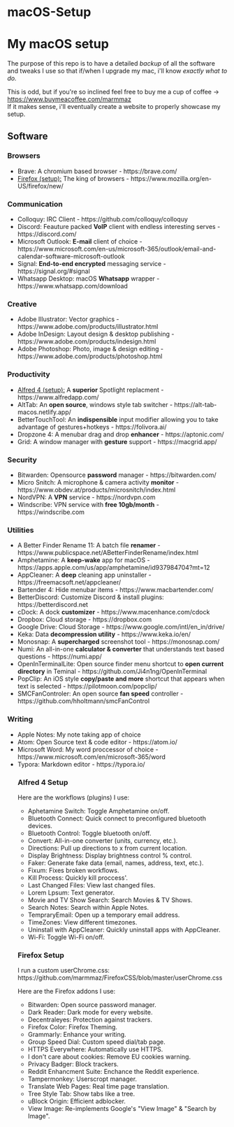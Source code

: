 # macOS-Setup

<h1>My macOS setup</h1>

The purpose of this repo is to have a detailed *backup* of all the software and tweaks I use so that if/when I upgrade my mac, i'll know *exactly what to do.*

This is odd, but if you're so inclined feel free to buy me a cup of coffee -> https://www.buymeacoffee.com/marmmaz <br>
If it makes sense, i'll eventually create a website to properly showcase my setup.

<h2>Software</h2>

<h3>Browsers</h3>
  <ul>
    <li>Brave: A chromium based browser - https://brave.com/</li>
    <li> <a href="#firefox-1">Firefox (setup):</a> The king of browsers - https://www.mozilla.org/en-US/firefox/new/</li>
  </ul>
  
<h3>Communication</h3>
<ul>
    <li>Colloquy: IRC Client - https://github.com/colloquy/colloquy</li>
    <li>Discord: Feauture packed <b>VoIP</b> client with endless interesting serves - https://discord.com/</li>
    <li>Microsoft Outlook: <b>E-mail</b> client of choice - https://www.microsoft.com/en-us/microsoft-365/outlook/email-and-calendar-software-microsoft-outlook</li>
    <li>Signal: <b>End-to-end encrypted</b> messaging service - https://signal.org/#signal</li>
    <li>Whatsapp Desktop: macOS <b>Whatsapp</b> wrapper - https://www.whatsapp.com/download</li>
</ul>

<h3>Creative</h3>
<ul>
   <li>Adobe Illustrator: Vector graphics - https://www.adobe.com/products/illustrator.html</li>
   <li>Adobe InDesign: Layout design & desktop publishing - https://www.adobe.com/products/indesign.html</li>
   <li>Adobe Photoshop: Photo, image & design editing - https://www.adobe.com/products/photoshop.html</li>
 </ul>
   
<h3>Productivity</h3>
  <ul>
    <li> <a href="#alfred-1">Alfred 4 (setup):</a> A <b>superior</b> Spotlight replacment - https://www.alfredapp.com/</li>
    <li>AltTab: An <b>open source</b>, windows style tab switcher - https://alt-tab-macos.netlify.app/</li>
    <li>BetterTouchTool: An <b>indispensible</b> input modifier allowing you to take advantage of gestures+hotkeys - https://folivora.ai/</li>
    <li>Dropzone 4: A menubar drag and drop <b>enhancer</b> - https://aptonic.com/</li>
    <li>Grid: A window manager with <b>gesture</b> support - https://macgrid.app/</li>
  </ul>
  
<h3>
<h3>Security</h3>
  <ul>
    <li>Bitwarden: Opensource <b>password</b> manager - https://bitwarden.com/</li>
    <li>Micro Snitch: A microphone & camera activity <b>monitor</b> - https://www.obdev.at/products/microsnitch/index.html</li>
    <li>NordVPN: A <b>VPN</b> service - https://nordvpn.com</li>
    <li>Windscribe: VPN service with <b>free 10gb/month</b> - https://windscribe.com</li>
  </ul>
  
  <h3>Utilities</h3>
  <ul>
    <li>A Better Finder Rename 11: A batch file <b>renamer</b> - https://www.publicspace.net/ABetterFinderRename/index.html</li>
    <li>Amphetamine: A <b>keep-wake</b> app for macOS - https://apps.apple.com/us/app/amphetamine/id937984704?mt=12</li>
    <li>AppCleaner: A <b>deep</b> cleaning app uninstaller - https://freemacsoft.net/appcleaner/</li>
    <li>Bartender 4: Hide menubar items - https://www.macbartender.com/</li>
    <li>BetterDiscord: Customize Discord & install plugins: https://betterdiscord.net</li>
    <li>cDock: A dock <b>customizer</b> - https://www.macenhance.com/cdock</li>
    <li>Dropbox: Cloud storage - https://dropbox.com
    <li>Google Drive: Cloud Storage - https://www.google.com/intl/en_in/drive/</li>
    <li>Keka: Data <b>decompression utility</b> - https://www.keka.io/en/</li>
    <li>Monosnap: A <b>supercharged</b> screenshot tool - https://monosnap.com/</li>
    <li>Numi: An all-in-one <b>calculator & converter</b> that understands text based questions - https://numi.app/</li>
    <li>OpenInTerminalLite: Open source finder menu shortcut to <b>open current directory</b> in Teminal - https://github.com/Ji4n1ng/OpenInTerminal</li>
    <li>PopClip: An iOS style <b>copy/paste and more</b> shortcut that appears when text is selected - https://pilotmoon.com/popclip/</li>
    <li>SMCFanControler: An open source <b>fan speed</b> controller - https://github.com/hholtmann/smcFanControl</li>
  </ul>
  
  <h3>Writing</h3>
  <ul>
  <li>Apple Notes: My note taking app of choice</li>
  <li>Atom: Open Source text & code editor - https://atom.io/</li>
  <li>Microsoft Word: My word proccessor of choice - https://www.microsoft.com/en/microsoft-365/word</li>
  <li>Typora: Markdown editor - https://typora.io/</li>
  
<h3 id="alfred-1">Alfred 4 Setup</h3>
<p>Here are the workflows (plugins) I use:</p>
<ul>
  <li>Aphetamine Switch: Toggle Amphetamine on/off.</li>
  <li>Bluetooth Connect: Quick connect to preconfigured bluetooth devices.</li>
  <li>Bluetooth Control: Toggle bluetooth on/off.</li>
  <li>Convert: All-in-one converter (units, currency, etc.).</li>
  <li>Directions: Pull up directions to x from current location.</li>
  <li>Display Brightness: Display brightness control % control.</li>
  <li>Faker: Generate fake data (email, names, address, text, etc.).</li>
  <li>Fixum: Fixes broken workflows.</li>
  <li>Kill Process: Quickly kill proccess'.</li>
  <li>Last Changed Files: View last changed files.</li>
  <li>Lorem Lpsum: Text generator.</li>
  <li>Movie and TV Show Search: Search Movies & TV Shows.</li>
  <li>Search Notes: Search within Apple Notes.</li>
  <li>TempraryEmail: Open up a temporary email address.</li>
  <li>TimeZones: View different timezones.</li>
  <li>Uninstall with AppCleaner: Quickly uninstall apps with AppCleaner.</li>
  <li>Wi-Fi: Toggle Wi-Fi on/off.</li>
 </ul>
 
 <h3 id="firefox-1">Firefox Setup</h3>
 
 <p>I run a custom userChrome.css: https://github.com/marmmaz/FirefoxCSS/blob/master/userChrome.css</li>
 
<p>Here are the Firefox addons I use:</p>
<ul>
  <li>Bitwarden: Open source password manager.</li>
  <li>Dark Reader: Dark mode for every website.</li>
  <li>Decentraleyes: Protection against trackers.</li>
  <li>Firefox Color: Firefox Theming.</li>
  <li>Grammarly: Enhance your writing.</li>
  <li>Group Speed Dial: Custom speed dial/tab page.</li>
  <li>HTTPS Everywhere: Automatically use HTTPS.</li>
  <li>I don't care about cookies: Remove EU cookies warning.</li>
  <li>Privacy Badger: Block trackers.</li>
  <li>Reddit Enhancment Suite: Enchance the Reddit experience.</li>
  <li>Tampermonkey: Userscropt manager.</li>
  <li>Translate Web Pages: Real time page translation.</li>
  <li>Tree Style Tab: Show tabs like a tree.</li>
  <li>uBlock Origin: Efficient adblocker.</li>
  <li>View Image: Re-implements Google's "View Image" & "Search by Image".</li>
 </ul>
